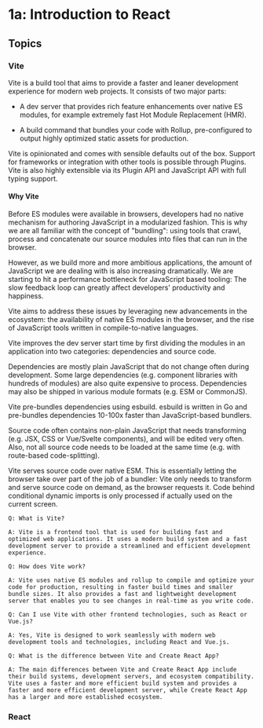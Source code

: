 # 1a: Introduction to React

## Topics

### Vite

Vite is a build tool that aims to provide a faster and leaner development experience for modern web projects. It consists of two major parts:

- A dev server that provides rich feature enhancements over native ES modules, for example extremely fast Hot Module Replacement (HMR).

- A build command that bundles your code with Rollup, pre-configured to output highly optimized static assets for production.

Vite is opinionated and comes with sensible defaults out of the box.  Support for frameworks or integration with other tools is possible through Plugins. Vite is also highly extensible via its Plugin API and JavaScript API with full typing support.

#### Why Vite

Before ES modules were available in browsers, developers had no native mechanism for authoring JavaScript in a modularized fashion. This is why we are all familiar with the concept of "bundling": using tools that crawl, process and concatenate our source modules into files that can run in the browser.

However, as we build more and more ambitious applications, the amount of JavaScript we are dealing with is also increasing dramatically.  We are starting to hit a performance bottleneck for JavaScript based tooling: The slow feedback loop can greatly affect developers' productivity and happiness.

Vite aims to address these issues by leveraging new advancements in the ecosystem: the availability of native ES modules in the browser, and the rise of JavaScript tools written in compile-to-native languages.

Vite improves the dev server start time by first dividing the modules in an application into two categories: dependencies and source code.

Dependencies are mostly plain JavaScript that do not change often during development. Some large dependencies (e.g. component libraries with hundreds of modules) are also quite expensive to process. Dependencies may also be shipped in various module formats (e.g. ESM or CommonJS).

Vite pre-bundles dependencies using esbuild. esbuild is written in Go and pre-bundles dependencies 10-100x faster than JavaScript-based bundlers.

Source code often contains non-plain JavaScript that needs transforming (e.g. JSX, CSS or Vue/Svelte components), and will be edited very often. Also, not all source code needs to be loaded at the same time (e.g. with route-based code-splitting).

Vite serves source code over native ESM. This is essentially letting the browser take over part of the job of a bundler: Vite only needs to transform and serve source code on demand, as the browser requests it. Code behind conditional dynamic imports is only processed if actually used on the current screen.

```
Q: What is Vite?

A: Vite is a frontend tool that is used for building fast and optimized web applications. It uses a modern build system and a fast development server to provide a streamlined and efficient development experience.

Q: How does Vite work?

A: Vite uses native ES modules and rollup to compile and optimize your code for production, resulting in faster build times and smaller bundle sizes. It also provides a fast and lightweight development server that enables you to see changes in real-time as you write code.

Q: Can I use Vite with other frontend technologies, such as React or Vue.js?

A: Yes, Vite is designed to work seamlessly with modern web development tools and technologies, including React and Vue.js.

Q: What is the difference between Vite and Create React App?

A: The main differences between Vite and Create React App include their build systems, development servers, and ecosystem compatibility. Vite uses a faster and more efficient build system and provides a faster and more efficient development server, while Create React App has a larger and more established ecosystem.
```

### React
